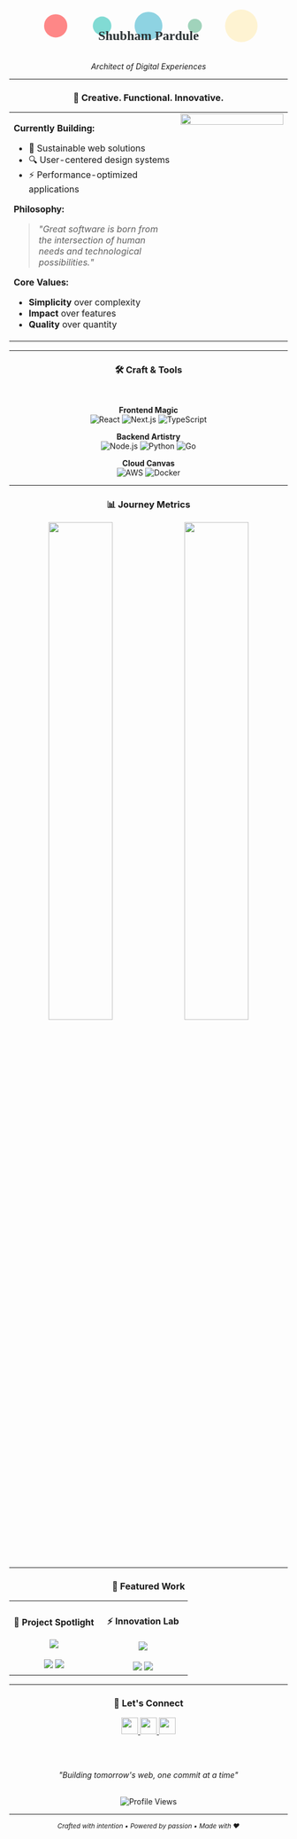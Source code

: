 # 

<div align="center">

<!-- Minimalist Geometric Header -->
<svg width="600" height="120" viewBox="0 0 600 120" xmlns="http://www.w3.org/2000/svg">
  <defs>
    <linearGradient id="sunset" x1="0%" y1="0%" x2="100%" y2="100%">
      <stop offset="0%" style="stop-color:#FF6B6B"/>
      <stop offset="50%" style="stop-color:#4ECDC4"/>
      <stop offset="100%" style="stop-color:#45B7D1"/>
    </linearGradient>
  </defs>
  <circle cx="100" cy="60" r="25" fill="#FF6B6B" opacity="0.8"/>
  <circle cx="200" cy="60" r="20" fill="#4ECDC4" opacity="0.7"/>
  <circle cx="300" cy="60" r="30" fill="#45B7D1" opacity="0.6"/>
  <circle cx="400" cy="60" r="15" fill="#96CEB4" opacity="0.9"/>
  <circle cx="500" cy="60" r="35" fill="#FFEAA7" opacity="0.5"/>
  <text x="300" y="90" font-family="Georgia, serif" font-size="28" fill="#2D3436" text-anchor="middle" font-weight="bold">Shubham Pardule</text>
</svg>

<br>

*Architect of Digital Experiences*

</div>

---

<div align="center">

### 🎨 **Creative. Functional. Innovative.**

</div>

<table width="100%" border="0">
<tr>
<td width="60%" valign="top">

**Currently Building:**
- 🌱 Sustainable web solutions
- 🔍 User-centered design systems  
- ⚡ Performance-optimized applications

**Philosophy:**
> *"Great software is born from the intersection of human needs and technological possibilities."*

**Core Values:**
- **Simplicity** over complexity
- **Impact** over features  
- **Quality** over quantity

</td>
<td width="40%" align="center" valign="top">

<img src="https://github-readme-stats.vercel.app/api/top-langs/?username=10neWOlF&layout=compact&theme=minimal&hide_border=true&title_color=2D3436&text_color=636E72&icon_color=FF6B6B" width="100%"/>

</td>
</tr>
</table>

---

<div align="center">

### 🛠️ **Craft & Tools**

<br>

**Frontend Magic**  
![React](https://img.shields.io/badge/-React-61DAFB?style=flat&logo=react&logoColor=black)
![Next.js](https://img.shields.io/badge/-Next.js-000000?style=flat&logo=next.js&logoColor=white)
![TypeScript](https://img.shields.io/badge/-TypeScript-3178C6?style=flat&logo=typescript&logoColor=white)

**Backend Artistry**  
![Node.js](https://img.shields.io/badge/-Node.js-339933?style=flat&logo=node.js&logoColor=white)
![Python](https://img.shields.io/badge/-Python-3776AB?style=flat&logo=python&logoColor=white)
![Go](https://img.shields.io/badge/-Go-00ADD8?style=flat&logo=go&logoColor=white)

**Cloud Canvas**  
![AWS](https://img.shields.io/badge/-AWS-232F3E?style=flat&logo=amazon-aws&logoColor=white)
![Docker](https://img.shields.io/badge/-Docker-2496ED?style=flat&logo=docker&logoColor=white)

</div>

---

<div align="center">

### 📊 **Journey Metrics**

<img src="https://github-readme-stats.vercel.app/api?username=10neWOlF&show_icons=true&theme=minimal&hide_border=true&title_color=2D3436&text_color=636E72&icon_color=FF6B6B&include_all_commits=true&count_private=true" width="48%"/> <img src="https://github-readme-streak-stats.herokuapp.com/?user=10neWOlF&theme=minimal&hide_border=true&stroke=2D3436&ring=FF6B6B&fire=4ECDC4&currStreakLabel=636E72" width="48%"/>

</div>

---

<div align="center">

### 🌟 **Featured Work**

<table>
<tr>
<td align="center" width="50%">
<h4>🎯 Project Spotlight</h4>
<a href="https://github.com/10neWOlF">
<img src="https://img.shields.io/badge/Explore-2D3436?style=for-the-badge&logo=github&logoColor=white"/>
</a>
<br><br>
<img src="https://img.shields.io/badge/React-FF6B6B?style=flat-square&logoColor=white"/>
<img src="https://img.shields.io/badge/Node.js-4ECDC4?style=flat-square&logoColor=white"/>
</td>
<td align="center" width="50%">
<h4>⚡ Innovation Lab</h4>
<a href="https://github.com/10neWOlF">
<img src="https://img.shields.io/badge/Discover-2D3436?style=for-the-badge&logo=github&logoColor=white"/>
</a>
<br><br>
<img src="https://img.shields.io/badge/Python-45B7D1?style=flat-square&logoColor=white"/>
<img src="https://img.shields.io/badge/AI/ML-96CEB4?style=flat-square&logoColor=white"/>
</td>
</tr>
</table>

</div>

---

<div align="center">

### 🤝 **Let's Connect**

<a href="https://github.com/10neWOlF">
<img src="https://img.shields.io/badge/GitHub-2D3436?style=flat&logo=github&logoColor=white&labelColor=2D3436" height="30"/>
</a>
<a href="https://linkedin.com/in/yourprofile">
<img src="https://img.shields.io/badge/LinkedIn-0077B5?style=flat&logo=linkedin&logoColor=white&labelColor=0077B5" height="30"/>
</a>
<a href="mailto:your.email@example.com">
<img src="https://img.shields.io/badge/Email-D14836?style=flat&logo=gmail&logoColor=white&labelColor=D14836" height="30"/>
</a>

<br><br>

*"Building tomorrow's web, one commit at a time"*

<br>

<img src="https://komarev.com/ghpvc/?username=10neWOlF&style=flat&color=FF6B6B&label=Profile+Views" alt="Profile Views"/>

</div>

---

<div align="center">
<sub><i>Crafted with intention • Powered by passion • Made with ❤️</i></sub>
</div>
